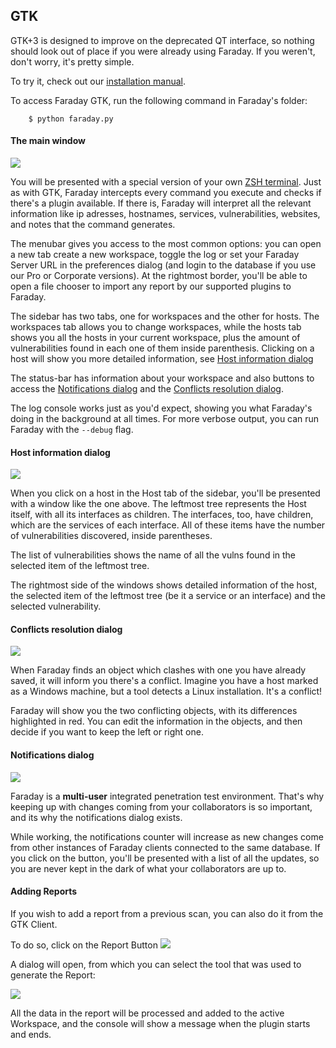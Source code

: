 
## GTK

GTK+3 is designed to improve on the deprecated QT interface, so nothing should look out of place if you were already using Faraday. If you weren't, don't worry, it's pretty simple.

To try it, check out our [installation manual](https://github.com/infobyte/faraday/wiki/installation-community).

To access Faraday GTK, run the following command in Faraday's folder:

```
    $ python faraday.py
```

#### The main window

![](https://raw.github.com/wiki/infobyte/faraday/images/client/gtk_main_window.png)

You will be presented with a special version of your own [ZSH terminal](https://en.wikipedia.org/wiki/Z_shell#Origin). Just as with GTK, Faraday intercepts every command you execute and checks if there's a plugin available. If there is, Faraday will interpret all the relevant information like ip adresses, hostnames, services, vulnerabilities, websites, and notes that the command generates.

The menubar gives you access to the most common options: you can open a new tab create a new workspace, toggle the log or set your Faraday Server URL in the preferences dialog (and login to the database if you use our Pro or Corporate versions). At the rightmost border, you'll be able to open a file chooser to import any report by our supported plugins to Faraday.

The sidebar has two tabs, one for workspaces and the other for hosts. The workspaces tab allows you to change workspaces, while the hosts tab shows you all the hosts in your current workspace, plus the amount of vulnerabilities found in each one of them inside parenthesis. Clicking on a host will show you more detailed information, see [Host information dialog](#host-information-dialog)

The status-bar has information about your workspace and also buttons to access the [Notifications dialog](#notifications-dialog) and the [Conflicts resolution dialog](#conflicts-dialog).

The log console works just as you'd expect, showing you what Faraday's doing in the background at all times. For more verbose output, you can run Faraday with the `--debug` flag.

<a name="host-information-dialog"></a>
#### Host information dialog

![](https://raw.github.com/wiki/infobyte/faraday/images/client/gtk_host_info_dialog.png)

When you click on a host in the Host tab of the sidebar, you'll be presented with a window like the one above. The leftmost tree represents the Host itself, with all its interfaces as children. The interfaces, too, have children, which are the services of each interface. All of these items have the number of vulnerabilities discovered, inside parentheses.

The list of vulnerabilities shows the name of all the vulns found in the selected item of the leftmost tree.

The rightmost side of the windows shows detailed information of the host, the selected item of the leftmost tree (be it a service or an interface) and the selected vulnerability.

<a name="conflicts-dialog"></a>
#### Conflicts resolution dialog

![](https://raw.github.com/wiki/infobyte/faraday/images/client/gtk_conflicts_dialog.png)

When Faraday finds an object which clashes with one you have already saved, it will inform you there's a conflict. Imagine you have a host marked as a Windows machine, but a tool detects a Linux installation. It's a conflict!

Faraday will show you the two conflicting objects, with its differences highlighted in red. You can edit the information in the objects, and then decide if you want to keep the left or right one.

<a name="notifications-dialog"></a>
#### Notifications dialog

![](https://raw.github.com/wiki/infobyte/faraday/images/client/gtk_notifications_dialog.png)


Faraday is a **multi-user** integrated penetration test environment. That's why keeping up with changes coming from your collaborators is so important, and its why the notifications dialog exists.

While working, the notifications counter will increase as new changes come from other instances of Faraday clients connected to the same database. If you click on the button, you'll be presented with a list of all the updates, so you are never kept in the dark of what your collaborators are up to.

<a name="adding-reports"></a>
#### Adding Reports

If you wish to add a report from a previous scan, you can also do it from the GTK Client.

To do so, click on the Report Button ![](https://raw.github.com/wiki/infobyte/faraday/images/client/report_button.png)

A dialog will open, from which you can select the tool that was used to generate the Report:

![](https://raw.github.com/wiki/infobyte/faraday/images/client/plugins_list.png)

All the data in the report will be processed and added to the active Workspace, and the console will show a message when the plugin starts and ends.
